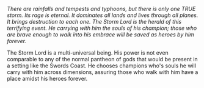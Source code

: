 *There are rainfalls and tempests and typhoons, but there is only one TRUE storm. Its rage is eternal. It dominates all lands and lives through all planes. It brings destruction to each one. The Storm Lord is the herald of this terrifying event. He carrying with him the souls of his champion; those who are brave enough to walk into his embrace will be saved as heroes by him forever.*

The Storm Lord is a multi-universal being. His power is not even comparable to any of the normal pantheon of gods that would be present in a setting like the Swords Coast. He chooses champions who's souls he will carry with him across dimensions, assuring those who walk with him have a place amidst his heroes forever. 

 